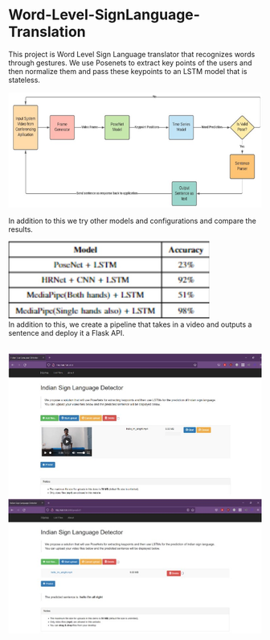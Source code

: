 # Word-Level-SignLanguage-Translation
This project is Word Level Sign Language translator that recognizes words through gestures. We use Posenets to extract key points of the users and then normalize them and pass these keypoints to an LSTM model that is stateless. <br/> <br/>
![alt text](https://github.com/EbsHirani/Word-Level-SignLanguage-Translation/blob/main/images/Flow.jpg)


In addition to this we try other models and configurations and compare the results. <br/>

<img src="https://github.com/EbsHirani/Word-Level-SignLanguage-Translation/blob/main/images/results.jpg" alt="results" width="400"/>
<br/>
In addition to this, we create a pipeline that takes in a video and outputs a sentence and deploy it a Flask API.<br/><br/>

![alt text](https://github.com/EbsHirani/Word-Level-SignLanguage-Translation/blob/main/images/Screenshot%201.jpg)<br/>
![alt text](https://github.com/EbsHirani/Word-Level-SignLanguage-Translation/blob/main/images/Screenshot%202.jpg)

